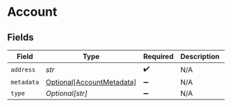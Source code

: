 # Account


## Fields

| Field                                                               | Type                                                                | Required                                                            | Description                                                         | Example                                                             |
| ------------------------------------------------------------------- | ------------------------------------------------------------------- | ------------------------------------------------------------------- | ------------------------------------------------------------------- | ------------------------------------------------------------------- |
| `address`                                                           | *str*                                                               | :heavy_check_mark:                                                  | N/A                                                                 | users:001                                                           |
| `metadata`                                                          | [Optional[AccountMetadata]](../../models/shared/accountmetadata.md) | :heavy_minus_sign:                                                  | N/A                                                                 |                                                                     |
| `type`                                                              | *Optional[str]*                                                     | :heavy_minus_sign:                                                  | N/A                                                                 | virtual                                                             |